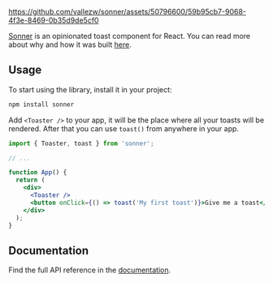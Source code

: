https://github.com/vallezw/sonner/assets/50796600/59b95cb7-9068-4f3e-8469-0b35d9de5cf0

[Sonner](https://sonner.emilkowal.ski/) is an opinionated toast component for React. You can read more about why and how it was built [here](https://emilkowal.ski/ui/building-a-toast-component).

## Usage

To start using the library, install it in your project:

```bash
npm install sonner
```

Add `<Toaster />` to your app, it will be the place where all your toasts will be rendered.
After that you can use `toast()` from anywhere in your app.

```jsx
import { Toaster, toast } from 'sonner';

// ...

function App() {
  return (
    <div>
      <Toaster />
      <button onClick={() => toast('My first toast')}>Give me a toast</button>
    </div>
  );
}
```

## Documentation

Find the full API reference in the [documentation](https://sonner.emilkowal.ski/getting-started).

